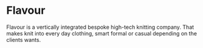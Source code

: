 # Flavour
Flavour is a vertically integrated bespoke high-tech knitting company. That makes knit into every day clothing, smart formal or casual depending on the clients wants.
